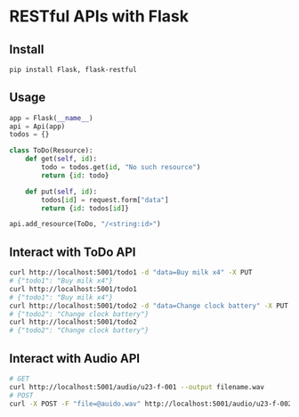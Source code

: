 # RESTful APIs with Flask


## Install

```bash
pip install Flask, flask-restful
```

## Usage

```python
app = Flask(__name__)
api = Api(app)
todos = {}

class ToDo(Resource):
    def get(self, id):
        todo = todos.get(id, "No such resource")
        return {id: todo}

    def put(self, id):
        todos[id] = request.form["data"]
        return {id: todos[id]}

api.add_resource(ToDo, "/<string:id>")
```

## Interact with ToDo API

```bash
curl http://localhost:5001/todo1 -d "data=Buy milk x4" -X PUT
# {"todo1": "Buy milk x4"}
curl http://localhost:5001/todo1
# {"todo1": "Buy milk x4"}
curl http://localhost:5001/todo2 -d "data=Change clock battery" -X PUT
# {"todo2": "Change clock battery"}
curl http://localhost:5001/todo2
# {"todo2": "Change clock battery"}
```

## Interact with Audio API

```bash
# GET
curl http://localhost:5001/audio/u23-f-001 --output filename.wav
# POST
curl -X POST -F "file=@auido.wav" http://localhost:5001/audio/u23-f-002
```